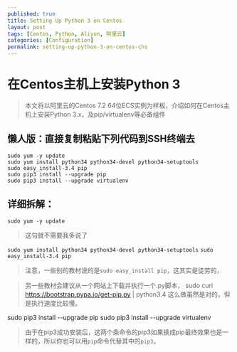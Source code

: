 ```yaml
---
published: true
title: Setting Up Python 3 on Centos
layout: post
tags: [Centos, Python, Aliyun, 阿里云]
categories: [Configuration]
permalink: setting-up-python-3-on-centos-chs
---
```

# 在Centos主机上安装Python 3

> 本文将以阿里云的Centos 7.2 64位ECS实例为样板，介绍如何在Centos主机上安装Python 3.x，及pip/virtualenv等必备组件

## 懒人版：直接复制粘贴下列代码到SSH终端去

    sudo yum -y update
    sudo yum install python34 python34-devel python34-setuptools
    sudo easy_install-3.4 pip
    sudo pip3 install --upgrade pip
    sudo pip3 install --upgrade virtualenv


## 详细拆解：
`sudo yum -y update`
>这句就不需要我多说了

`sudo yum install python34 python34-devel python34-setuptools`
`sudo easy_install-3.4 pip`
> 注意，一些别的教材说的是`sudo easy_install pip`，这其实是徒劳的，

> 另一些教材会建议从一个网站上下载并执行一个.py脚本，
> sudo curl https://bootstrap.pypa.io/get-pip.py | python3.4
> 这么做虽然是对的，但是执行速度比较慢。

sudo pip3 install --upgrade pip
sudo pip3 install --upgrade virtualenv
> 由于在pip3成功安装后，这两个条命令的pip3如果换成pip最终效果也是一样的，所以你也可以用`pip`命令代替其中的`pip3`。